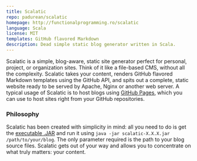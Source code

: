 ```yaml
---
title: Scalatic
repo: padurean/scalatic
homepage: http://functionalprogramming.ro/scalatic
language: Scala
license: MIT
templates: GitHub flavored Markdown
description: Dead simple static blog generator written in Scala.
---
```


Scalatic is a simple, blog-aware, static site generator perfect for personal, project, or organization sites. Think of it like a file-based CMS, without all the complexity. Scalatic takes your content, renders GitHub flavored Markdown templates using the GitHub API, and spits out a complete, static website ready to be served by Apache, Nginx or another web server. A typical usage of Scalatic is to host blogs using [GitHub Pages](http://pages.github.com), which you can use to host sites right from your GitHub repositories.

### Philosophy

Scalatic has been created with simplicity in mind: all you need to do is get the [executable .JAR](https://github.com/padurean/scalatic/releases) and run it using `java -jar scalatic-X.X.X.jar /path/to/your/blog`. The only parameter required is the path to your blog source files. Scalatic gets out of your way and allows you to concentrate on what truly matters: your content.
